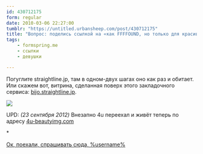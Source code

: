 ```yaml
---
id: 430712175
form: regular
date: 2010-03-06 22:27:00
tumblr: "https://untitled.urbansheep.com/post/430712175"
title: "Вопрос: поделись ссылкой на «как FFFFOUND, но только для красивых тёлочек»?"
tags:
    - formspring.me
    - ссылки
    - девушки

---
```


<p class="formspringmeAnswer">Погуглите straightline.jp, там в одном-двух шагах оно как раз и обитает. Или скажем вот, витрина, сделанная поверх этого закладочного сервиса: <a href="http://bijo.straightline.jp/">bijo.straightline.jp</a>.</p>

<p><a href="http://bijo.straightline.jp/" class="img"><img src="https://66.media.tumblr.com/tumblr_l1glj7KqnB1qz4wzi.png" border="0"/></a></p>

<p>UPD: <em>(23 сентября 2012)</em> Внезапно 4u переехал и живёт теперь по адресу <a href="http://4u-beautyimg.com/">4u-beautyimg.com</a></p>

<p>*</p>

<p class="formspringmeFooter">
    <a href="http://formspring.me/urbansheep">Ок, поехали, спрашивать сюда, %username%</a>
</p>

